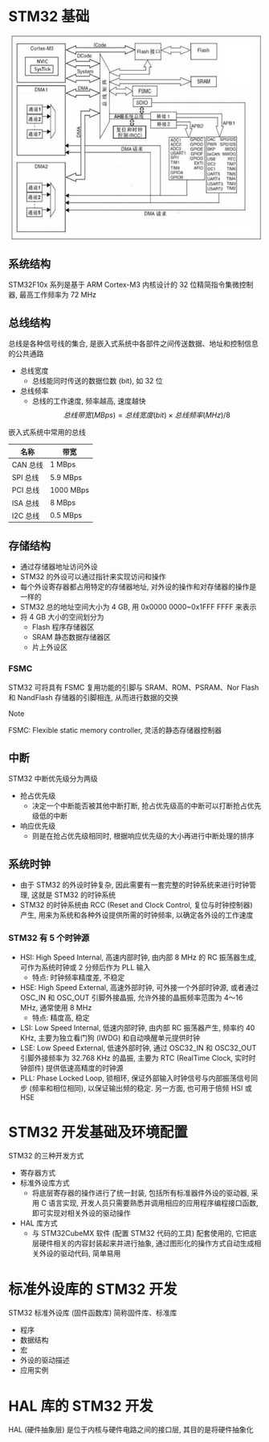 # STM32 基础

![STM32F10x 芯片系统结构](./image/STM32F10x芯片系统结构.png)

## 系统结构

STM32F10x 系列是基于 ARM Cortex-M3 内核设计的 32 位精简指令集微控制器, 最高工作频率为 72 MHz

## 总线结构

总线是各种信号线的集合, 是嵌入式系统中各部件之间传送数据、地址和控制信息的公共通路

- 总线宽度
  - 总线能同时传送的数据位数 (bit), 如 32 位
- 总线频率
  - 总线的工作速度, 频率越高, 速度越快
$$
总线带宽 (MBps)= 总线宽度 (bit)\times 总线频率 (MHz)/8
$$

嵌入式系统中常用的总线

| 名称     | 带宽      |
| -------- | --------- |
| CAN 总线 | 1 MBps    |
| SPI 总线 | 5.9 MBps  |
| PCI 总线 | 1000 MBps |
| ISA 总线 | 8 MBps    |
| I2C 总线 | 0.5 MBps  |

## 存储结构

- 通过存储器地址访问外设
- STM32 的外设可以通过指针来实现访问和操作
- 每个外设寄存器都占用特定的存储器地址, 对外设的操作和对存储器的操作是一样的
- STM32 总的地址空间大小为 4 GB, 用 0x0000 0000~0x1FFF FFFF 来表示
- 将 4 GB 大小的空间划分为
  - Flash 程序存储器区
  - SRAM 静态数据存储器区
  - 片上外设区

### FSMC

STM32 可将具有 FSMC 复用功能的引脚与 SRAM、ROM、PSRAM、Nor Flash 和 NandFlash 存储器的引脚相连, 从而进行数据的交换

> [!NOTE]
> FSMC: Flexible static memory controller, 灵活的静态存储器控制器

## 中断

STM32 中断优先级分为两级
- 抢占优先级
  - 决定一个中断能否被其他中断打断, 抢占优先级高的中断可以打断抢占优先级低的中断
- 响应优先级
  - 则是在抢占优先级相同时, 根据响应优先级的大小再进行中断处理的排序

## 系统时钟

- 由于 STM32 的外设时钟复杂, 因此需要有一套完整的时钟系统来进行时钟管理, 这就是 STM32 的时钟系统
- STM32 的时钟系统由 RCC (Reset and Clock Control, 复位与时钟控制器) 产生, 用来为系统和各种外设提供所需的时钟频率, 以确定各外设的工作速度

### STM32 有 5 个时钟源

- HSI: High Speed Internal, 高速内部时钟, 由内部 8 MHz 的 RC 振荡器生成, 可作为系统时钟或 2 分频后作为 PLL 输入
  - 特点: 时钟频率精度差, 不稳定
- HSE: High Speed External, 高速外部时钟, 可外接一个外部时钟源, 或者通过 OSC_IN 和 OSC_OUT 引脚外接晶振, 允许外接的晶振频率范围为 4～16 MHz, 通常使用 8 MHz
  - 特点: 精度高, 稳定
- LSI: Low Speed Internal, 低速内部时钟, 由内部 RC 振荡器产生, 频率约 40 KHz, 主要为独立看门狗 (IWDG) 和自动唤醒单元提供时钟
- LSE: Low Speed External, 低速外部时钟, 通过 OSC32_IN 和 OSC32_OUT 引脚外接频率为 32.768 KHz 的晶振, 主要为 RTC (RealTime Clock, 实时时钟部件) 提供低速高精度的时钟源
- PLL: Phase Locked Loop, 锁相环, 保证外部输入时钟信号与内部振荡信号同步 (频率和相位相同), 以保证输出频的稳定. 另一方面, 也可用于倍频 HSI 或 HSE

# STM32 开发基础及环境配置

STM32 的三种开发方式
- 寄存器方式
- 标准外设库方式
  - 将底层寄存器的操作进行了统一封装, 包括所有标准器件外设的驱动器, 采用 C 语言实现, 开发人员只需要熟悉并调用相应的应用程序编程接口函数, 即可实现对相关外设的驱动操作
- HAL 库方式
  - 与 STM32CubeMX 软件 (配置 STM32 代码的工具) 配套使用的, 它把底层硬件相关的内容封装起来并进行抽象, 通过图形化的操作方式自动生成相关外设的驱动代码, 简单易用

# 标准外设库的 STM32 开发

STM32 标准外设库 (固件函数库) 简称固件库、标准库
- 程序
- 数据结构
- 宏
- 外设的驱动描述
- 应用实例

# HAL 库的 STM32 开发

HAL (硬件抽象层) 是位于内核与硬件电路之间的接口层, 其目的是将硬件抽象化
